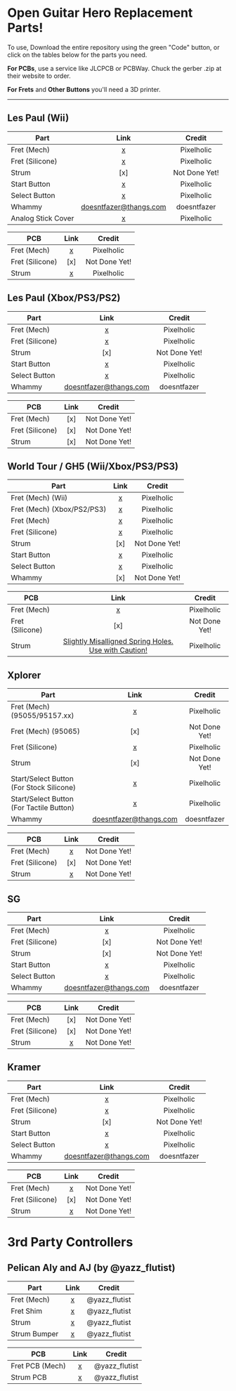 # Open Guitar Hero Replacement Parts!


To use, Download the entire repository using the green "Code" button, or click on the tables below for the parts you need.

**For PCBs**, use a service like JLCPCB or PCBWay. Chuck the gerber .zip at their website to order.

**For Frets** and **Other Buttons** you'll need a 3D printer.

-------------------------------------------------------------

## Les Paul (Wii)
| **Part**           |                                                    **Link**                                                     |  **Credit**   |
|--------------------|:---------------------------------------------------------------------------------------------------------------:|:-------------:|
| Fret (Mech)        |            [x](https://github.com/Pixelholic/OGHRP/blob/main/frets/mech/Wii%20LP%20WT%205%20WOR.stl)            |  Pixelholic   |
| Fret (Silicone)    |                [x](https://github.com/Pixelholic/OGHRP/blob/main/frets/silicone/Wii%20Stock.stl)                |  Pixelholic   |
| Strum              |                                                       [x]                                                       | Not Done Yet! |
| Start Button       |                [x](https://github.com/Pixelholic/OGHRP/blob/main/Start%20Select/LP%20Select.stl)                |  Pixelholic   |
| Select Button      |                [x](https://github.com/Pixelholic/OGHRP/blob/main/Start%20Select/LP%20Start.stl)                 |  Pixelholic   |
| Whammy             | [doesntfazer@thangs.com](https://thangs.com/designer/tabitha.donley/3d-model/whammy360_wt%20v6%20v1.stl-789602) | doesntfazer   |
| Analog Stick Cover |         [x](https://github.com/Pixelholic/OGHRP/blob/main/covers/LP%20Wii%20Analog%20Stick%20Cover.stl)         |  Pixelholic   |


| **PCB**         |                                                **Link**                                                |  **Credit**   |
|-----------------|:------------------------------------------------------------------------------------------------------:|:-------------:|
| Fret (Mech)     |   [x](https://github.com/Pixelholic/OGHRP/main/pcb/Fret%20(Mech)/Gerber_Fret%20(KMR_LP_XP)%206pin.zip) |  Pixelholic   |
| Fret (Silicone) |                                                  [x]                                                   | Not Done Yet! |
| Strum           |         [x](https://github.com/Pixelholic/OGHRP/blob/main/pcb/Strum/Gerber_LP_2022-09-18.zip)          |  Pixelholic   |




## Les Paul (Xbox/PS3/PS2)

| **Part**        |                                                     **Link**                                                     |  **Credit**   |
|-----------------|:----------------------------------------------------------------------------------------------------------------:|:-------------:|
| Fret (Mech)     |               [x](https://github.com/Pixelholic/OGHRP/blob/main/frets/mech/Xbox%20LP%20WT%205.stl)               |  Pixelholic   |
| Fret (Silicone) |             [x](https://github.com/Pixelholic/OGHRP/blob/main/frets/silicone/360%20PS3%20Stock.stl)              |  Pixelholic   |
| Strum           |                                                       [x]                                                        | Not Done Yet! |
| Start Button    |                [x](https://github.com/Pixelholic/OGHRP/blob/main/Start%20Select/LP%20Select.stl)                 |  Pixelholic   |
| Select Button   |                 [x](https://github.com/Pixelholic/OGHRP/blob/main/Start%20Select/LP%20Start.stl)                 |  Pixelholic   |
| Whammy          |  [doesntfazer@thangs.com](https://thangs.com/designer/tabitha.donley/3d-model/whammy360_wt%20v6%20v1.stl-789602) | doesntfazer   |


| **PCB**         | **Link** |  **Credit**   |
|-----------------|:--------:|:-------------:|
| Fret (Mech)     |   [x]    | Not Done Yet! |
| Fret (Silicone) |   [x]    | Not Done Yet! |
| Strum           |   [x]    | Not Done Yet! |




## World Tour / GH5 (Wii/Xbox/PS3/PS3)

| **Part**                   |                                        **Link**                                         |  **Credit**   |
|----------------------------|:---------------------------------------------------------------------------------------:|:-------------:|
| Fret (Mech) (Wii)          |  [x](https://github.com/Pixelholic/OGHRP/blob/main/frets/mech/Xbox%20LP%20WT%205.stl)   |  Pixelholic   |
| Fret (Mech) (Xbox/PS2/PS3) |  [x](https://github.com/Pixelholic/OGHRP/blob/main/frets/mech/Xbox%20LP%20WT%205.stl)   |  Pixelholic   |
| Fret (Mech)                |  [x](https://github.com/Pixelholic/OGHRP/blob/main/frets/mech/Xbox%20LP%20WT%205.stl)   |  Pixelholic   |
| Fret (Silicone)            | [x](https://github.com/Pixelholic/OGHRP/blob/main/frets/silicone/360%20PS3%20Stock.stl) |  Pixelholic   |
| Strum                      |                                           [x]                                           | Not Done Yet! |
| Start Button               |   [x](https://github.com/Pixelholic/OGHRP/blob/main/Start%20Select/WT-5%20Select.stl)   |  Pixelholic   |
| Select Button              |   [x](https://github.com/Pixelholic/OGHRP/blob/main/Start%20Select/WT-5%20Start.stl)    |  Pixelholic   |
| Whammy                     |                                           [x]                                           | Not Done Yet! |


| **PCB**         |                                                                   **Link**                                                                    |  **Credit**   |
|-----------------|:---------------------------------------------------------------------------------------------------------------------------------------------:|:-------------:|
| Fret (Mech)     |                     [x](https://github.com/Pixelholic/OGHRP/blob/main/pcb/Fret%20(Mech)/Gerber_Fret%20(WT_5)%206pin.zip)                      |  Pixelholic   |
| Fret (Silicone) |                                                                      [x]                                                                      | Not Done Yet! |
| Strum           | [Slightly Misalligned Spring Holes. Use with Caution!](https://github.com/Pixelholic/OGHRP/blob/main/pcb/Strum/Gerber_WT_GH5_2023-08-10.zip)  |  Pixelholic   |




## Xplorer

| **Part**                                 |                                                    **Link**                                                     |  **Credit**   |
|------------------------------------------|:---------------------------------------------------------------------------------------------------------------:|:-------------:|
| Fret (Mech) (95055/95157.xx)             |                  [x](https://github.com/Pixelholic/OGHRP/blob/main/frets/mech/XP%2095055.stl)                   |  Pixelholic   |
| Fret (Mech) (95065)                      |                                                       [x]                                                       | Not Done Yet! |
| Fret (Silicone)                          |              [x](https://github.com/Pixelholic/OGHRP/blob/main/frets/silicone/Xplorer%20Stock.stl)              |  Pixelholic   |
| Strum                                    |                                                       [x]                                                       | Not Done Yet! |
| Start/Select Button (For Stock Silicone) |            [x](https://github.com/Pixelholic/OGHRP/blob/main/Start%20Select/XP%20Start%20Select.stl)            |  Pixelholic   |
| Start/Select Button (For Tactile Button) |      [x](https://github.com/Pixelholic/OGHRP/blob/main/Start%20Select/XP%20Start%20Select%20(12.5mm).stl)       |  Pixelholic   |
| Whammy                                   | [doesntfazer@thangs.com](https://thangs.com/designer/tabitha.donley/3d-model/whammy360_wt%20v6%20v1.stl-789602) | doesntfazer   |


| **PCB**         |                                                 **Link**                                                  |  **Credit**   |
|-----------------|:---------------------------------------------------------------------------------------------------------:|:-------------:|
| Fret (Mech)     | [x](https://github.com/Pixelholic/OGHRP/blob/main/pcb/Fret%20(Mech)/Gerber_Fret%20(KMR_LP_XP)%206pin.zip) | Not Done Yet! |
| Fret (Silicone) |                                                    [x]                                                    | Not Done Yet! |
| Strum           |    [x](https://github.com/Pixelholic/OGHRP/blob/main/pcb/Strum/Gerber_XP_KRMR_SG_2022-09-18.zip)          | Not Done Yet! |





## SG

| **Part**        |                                                    **Link**                                                     |  **Credit**   |
|-----------------|:---------------------------------------------------------------------------------------------------------------:|:-------------:|
| Fret (Mech)     |                [x](https://github.com/Pixelholic/OGHRP/blob/main/frets/silicone/SG%20Stock.stl)                 |  Pixelholic   |
| Fret (Silicone) |                                                       [x]                                                       | Not Done Yet! |
| Strum           |                                                       [x]                                                       | Not Done Yet! |
| Start Button    |                [x](https://github.com/Pixelholic/OGHRP/blob/main/Start%20Select/LP%20Select.stl)                |  Pixelholic   |
| Select Button   |                [x](https://github.com/Pixelholic/OGHRP/blob/main/Start%20Select/LP%20Start.stl)                 |  Pixelholic   |
| Whammy          | [doesntfazer@thangs.com](https://thangs.com/designer/tabitha.donley/3d-model/whammy360_wt%20v6%20v1.stl-789602) |  doesntfazer  |


| **PCB**         |                                           **Link**                                            |   **Credit**    |
|-----------------|:---------------------------------------------------------------------------------------------:|:---------------:|
| Fret (Mech)     |                                              [x]                                              |  Not Done Yet!  |
| Fret (Silicone) |                                              [x]                                              |  Not Done Yet!  |
| Strum           | [x](https://github.com/Pixelholic/OGHRP/blob/main/pcb/Strum/Gerber_XP_KRMR_SG_2022-09-18.zip) |  Not Done Yet!  |




## Kramer

| **Part**        |                                                    **Link**                                                     |  **Credit**   |
|-----------------|:---------------------------------------------------------------------------------------------------------------:|:-------------:|
| Fret (Mech)     |          [x](https://github.com/Pixelholic/OGHRP/blob/main/frets/mech/Xbox%20LP%20WT%205.stl)                   |  Pixelholic   |
| Fret (Silicone) |             [x](https://github.com/Pixelholic/OGHRP/blob/main/frets/silicone/360%20PS3%20Stock.stl)             |  Pixelholic   |
| Strum           |                                                       [x]                                                       | Not Done Yet! |
| Start Button    |                [x](https://github.com/Pixelholic/OGHRP/blob/main/Start%20Select/LP%20Select.stl)                |  Pixelholic   |
| Select Button   |                [x](https://github.com/Pixelholic/OGHRP/blob/main/Start%20Select/LP%20Start.stl)                 |  Pixelholic   |
| Whammy          | [doesntfazer@thangs.com](https://thangs.com/designer/tabitha.donley/3d-model/whammy360_wt%20v6%20v1.stl-789602) | doesntfazer   |


| **PCB**         |                                                 **Link**                                                  |  **Credit**   |
|-----------------|:---------------------------------------------------------------------------------------------------------:|:-------------:|
| Fret (Mech)     | [x](https://github.com/Pixelholic/OGHRP/blob/main/pcb/Fret%20(Mech)/Gerber_Fret%20(KMR_LP_XP)%206pin.zip) | Not Done Yet! |
| Fret (Silicone) |                                                    [x]                                                    | Not Done Yet! |
| Strum           |    [x](https://github.com/Pixelholic/OGHRP/blob/main/pcb/Strum/Gerber_XP_KRMR_SG_2022-09-18.zip)          | Not Done Yet! |


# 3rd Party Controllers


## Pelican Aly and AJ (by @yazz_flutist)

| **Part**      |                                                                  **Link**                                                                  | **Credit**    |
|---------------|:------------------------------------------------------------------------------------------------------------------------------------------:|:-------------:|
| Fret (Mech)   | [x](https://github.com/Pixelholic/OGHRP/blob/main/Pelican%20Aly%2BAJ%20(Credit%20GuitarsandScarves)/Gerber_BALLZ_BALLZFRET_2025-06-03.zip) | @yazz_flutist |
| Fret Shim     |        [x](https://github.com/Pixelholic/OGHRP/blob/main/Pelican%20Aly%2BAJ%20(Credit%20GuitarsandScarves)/ballzbarbumber%20v3.f3d)        | @yazz_flutist |
| Strum         |         [x](https://github.com/Pixelholic/OGHRP/blob/main/Pelican%20Aly%2BAJ%20(Credit%20GuitarsandScarves)/strumballz%20v18.f3d)          | @yazz_flutist |
| Strum Bumper  |        [x](https://github.com/Pixelholic/OGHRP/blob/main/Pelican%20Aly%2BAJ%20(Credit%20GuitarsandScarves)/ballzbarbumber%20v3.f3d)        | @yazz_flutist |



| **PCB**         |                                                                   **Link**                                                                   | **Credit**    |
|-----------------|:--------------------------------------------------------------------------------------------------------------------------------------------:|:-------------:|
| Fret PCB (Mech) |  [x](https://github.com/Pixelholic/OGHRP/blob/main/Pelican%20Aly%2BAJ%20(Credit%20GuitarsandScarves)/Gerber_BALLZ_BALLZFRET_2025-06-03.zip)  | @yazz_flutist |
| Strum PCB       | [x](https://github.com/Pixelholic/OGHRP/blob/main/Pelican%20Aly%2BAJ%20(Credit%20GuitarsandScarves)/Gerber_BALLZ_BALLZMAINV2_2025-06-03.zip) | @yazz_flutist |